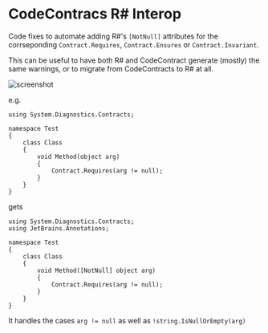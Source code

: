﻿# CodeContracs R# Interop

Code fixes to automate adding R#'s `[NotNull]` attributes for the corrseponding `Contract.Requires`, `Contract.Ensures` or `Contract.Invariant`.

This can be useful to have both R# and CodeContract generate (mostly) the same warnings, or to migrate from CodeContracts to R# at all.

![screenshot](https://github.com/tom-englert/ContracsReSharperInterop/blob/master/Assets/Screenshot.png)

e.g.

```
using System.Diagnostics.Contracts;

namespace Test
{
    class Class
    {
        void Method(object arg)
        {
            Contract.Requires(arg != null);
        }
    }
}
```

gets

```
using System.Diagnostics.Contracts;
using JetBrains.Annotations;

namespace Test
{
    class Class
    {
        void Method([NotNull] object arg)
        {
            Contract.Requires(arg != null);
        }
    }
}
```

It handles the cases `arg != null` as well as `!string.IsNullOrEmpty(arg)` 